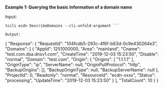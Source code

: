 **Example 1: Querying the basic information of a domain name**



Input: 

```
tccli ecdn DescribeDomains --cli-unfold-argument ```

Output: 
```
{
    "Response": {
        "RequestId": "104fcdb5-293c-4f6f-b63d-0c9e430264e3",
        "Domains": [
            {
                "AppId": 1251000000,
                "Area": "mainland",
                "Cname": "test.com.dsa.dnsv1.com",
                "CreateTime": "2019-12-03 15:23:50",
                "Disable": "normal",
                "Domain": "test.com",
                "Origin": {
                    "Origins": [
                        "1.1.1.1"
                    ],
                    "OriginType": "ip",
                    "ServerName": null,
                    "OriginPullProtocol": "http",
                    "BackupOrigins": [],
                    "BackupOriginType": null,
                    "BackupServerName": null
                },
                "ProjectId": 0,
                "Readonly": "normal",
                "ResourceId": "ecdn-xxxx",
                "Status": "processing",
                "UpdateTime": "2019-12-03 15:23:50"
            }
        ],
        "TotalCount": 10
    }
}
```

